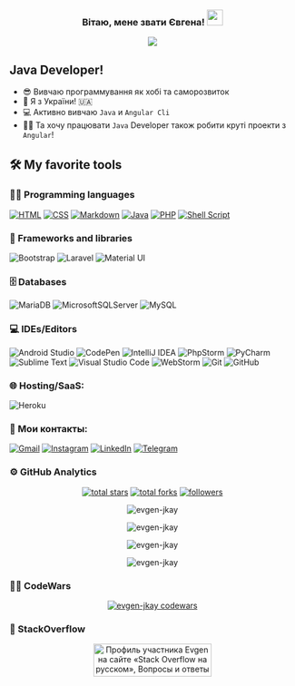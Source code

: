 <h3 align="center">
  Вітаю, мене звати Євгена!
  <img src="https://media.giphy.com/media/hvRJCLFzcasrR4ia7z/giphy.gif" width="28">
</h3>

<p align="center">
  <a href="https://github.com/DenverCoder1/readme-typing-svg">
  <img src="https://readme-typing-svg.herokuapp.com/?lines=Java%20developer;1%2B%20years%20of%20coding%20experience;Always%20learning%20new%20things&font=Fira%20Code&center=true&width=440&height=45&color=f75c7e&vCenter=true&size=22"></a>
</p>

## Java Developer!

- 😎 Вивчаю программування як хобі та саморозвиток
- 📍 Я з України! 🇺🇦
- 💻 Активно вивчаю `Java` и `Angular Cli`
- 👨‍💻 Та хочу працювати `Java` Developer також робити круті проекти з `Angular`!

## 🛠️ My favorite tools

### 👨‍💻 Programming languages

<p>
    <a href="https://github.com/search?q=user%3Aevgen-jkay+language%3Ahtml"><img alt="HTML" src="https://img.shields.io/badge/html5-%23E34F26.svg?style=for-the-badge&logo=html5&logoColor=white"></a>
    <a href="https://github.com/search?q=user%3Aevgen-jkay+language%3Acss"><img alt="CSS" src="https://img.shields.io/badge/css3-%231572B6.svg?style=for-the-badge&logo=css3&logoColor=white"></a>
    <a href="https://github.com/search?q=user%3Aevgen-jkay+language%3Amarkdown"><img alt="Markdown" src="https://img.shields.io/badge/markdown-%23000000.svg?style=for-the-badge&logo=markdown&logoColor=white"></a>
    <a href="https://github.com/search?q=user%3Aevgen-jkay+language%3Ajava"><img alt="Java" src="https://img.shields.io/badge/java-%23ED8B00.svg?style=for-the-badge&logo=java&logoColor=white"></a>
    <a href="https://github.com/search?q=user%3Aevgen-jkay+language%3Aphp"><img alt="PHP" src="https://img.shields.io/badge/php-%23777BB4.svg?style=for-the-badge&logo=php&logoColor=white"></a>
    <a href="https://github.com/search?q=user%3Aevgen-jkay+language%3Ashell"><img alt="Shell Script" src="https://img.shields.io/badge/shell_script-%23121011.svg?style=for-the-badge&logo=gnu-bash&logoColor=white"></a>
</p>

### 🧰 Frameworks and libraries

![Bootstrap](https://img.shields.io/badge/bootstrap-%23563D7C.svg?style=for-the-badge&logo=bootstrap&logoColor=white)
![Laravel](https://img.shields.io/badge/laravel-%23FF2D20.svg?style=for-the-badge&logo=laravel&logoColor=white)
![Material UI](https://img.shields.io/badge/materialui-%230081CB.svg?style=for-the-badge&logo=material-ui&logoColor=white)

### 🗄️ Databases 

![MariaDB](https://img.shields.io/badge/MariaDB-003545?style=for-the-badge&logo=mariadb&logoColor=white)
![MicrosoftSQLServer](https://img.shields.io/badge/Microsoft%20SQL%20Sever-CC2927?style=for-the-badge&logo=microsoft%20sql%20server&logoColor=white)
![MySQL](https://img.shields.io/badge/mysql-%2300f.svg?style=for-the-badge&logo=mysql&logoColor=white)

### 💻 IDEs/Editors

![Android Studio](https://img.shields.io/badge/Android%20Studio-3DDC84.svg?style=for-the-badge&logo=android-studio&logoColor=white)
![CodePen](https://img.shields.io/badge/CodePen-white?style=for-the-badge&logo=codepen&logoColor=black)
![IntelliJ IDEA](https://img.shields.io/badge/IntelliJIDEA-000000.svg?style=for-the-badge&logo=intellij-idea&logoColor=white)
![PhpStorm](https://img.shields.io/badge/phpstorm-143?style=for-the-badge&logo=phpstorm&logoColor=black&color=black&labelColor=darkorchid)
![PyCharm](https://img.shields.io/badge/pycharm-143?style=for-the-badge&logo=pycharm&logoColor=black&color=black&labelColor=green)
![Sublime Text](https://img.shields.io/badge/sublime_text-%23575757.svg?style=for-the-badge&logo=sublime-text&logoColor=important)
![Visual Studio Code](https://img.shields.io/badge/Visual%20Studio%20Code-0078d7.svg?style=for-the-badge&logo=visual-studio-code&logoColor=white)
![WebStorm](https://img.shields.io/badge/webstorm-143?style=for-the-badge&logo=webstorm&logoColor=white&color=black)
![Git](https://img.shields.io/badge/git-%23F05033.svg?style=for-the-badge&logo=git&logoColor=white)
![GitHub](https://img.shields.io/badge/github-%23121011.svg?style=for-the-badge&logo=github&logoColor=white)

### 🌐 Hosting/SaaS:

![Heroku](https://img.shields.io/badge/heroku-%23430098.svg?style=for-the-badge&logo=heroku&logoColor=white)

### 🤝 Мои контакты:
<p>
    <a href="mailto:evgenlandarenko@gmail.com"><img alt="Gmail" src="https://img.shields.io/badge/Gmail-D14836?style=for-the-badge&logo=gmail&logoColor=white"></a>
    <a href="https://instagram.com/jkay_lucique"><img alt="Instagram" src="https://img.shields.io/badge/jkay_lucique-%23E4405F.svg?style=for-the-badge&logo=Instagram&logoColor=white"></a>
    <a href="https://www.linkedin.com//in/jkay-evgen"><img alt="LinkedIn" src="https://img.shields.io/badge/linkedin-%230077B5.svg?style=for-the-badge&logo=linkedin&logoColor=white"></a>
    <a href="https://t.me/jkay_luc"><img alt="Telegram" src="https://img.shields.io/badge/Telegram-2CA5E0?style=for-the-badge&logo=telegram&logoColor=white"></a>
</p>

### ⚙️ GitHub Analytics

<div align="center">
  <a href="https://github.com/evgen-jkay?tab=repositories&sort=stargazers">
    <img alt="total stars" title="Total stars on GitHub" src="https://custom-icon-badges.herokuapp.com/badge/dynamic/json?logo=star&color=7c007c&labelColor=640464&label=Stars&style=for-the-badge&query=%24.stars&url=https://api.github-star-counter.workers.dev/user/evgen-jkay"/></a>
  <a href="https://github.com/evgen-jkay?tab=repositories&sort=stargazers">
    <img alt="total forks" title="Total forks on GitHub" src="https://custom-icon-badges.herokuapp.com/badge/dynamic/json?logo=fork&color=55960c&labelColor=488207&label=Forks&style=for-the-badge&query=%24.forks&url=https://api.github-star-counter.workers.dev/user/evgen-jkay"/></a>
  <a href="https://github.com/evgen-jkay">
    <img alt="followers" title="Follow me on Github" src="https://custom-icon-badges.herokuapp.com/github/followers/evgen-jkay?color=236ad3&labelColor=1155ba&style=for-the-badge&logo=person-add&label=Follow&logoColor=white"/></a>
</div>

<p align="center">
    <img align="center" src="https://github-profile-trophy.vercel.app/?username=evgen-jkay&row=2&column=3&theme=gruvbox" alt="evgen-jkay" />
</p>

<p align="center">
    <img align="center" src="https://github-readme-stats.vercel.app/api/top-langs?username=evgen-jkay&show_icons=true&locale=en&layout=compact&langs_count=10&bg_color=151515&title_color=FB8C00&text_color=fff&icon_color=fff" alt="evgen-jkay" />
</p>

<p align="center">
    <img align="center" src="https://github-readme-stats.vercel.app/api?username=evgen-jkay&show_icons=true&locale=en&bg_color=151515&title_color=FB8C00&text_color=fff&icon_color=fff" alt="evgen-jkay" />
</p>

<p align="center">
    <img align="center" src="https://github-readme-streak-stats.herokuapp.com/?user=evgen-jkay&theme=dark" alt="evgen-jkay" />
</p>

### 👨‍💻 CodeWars

<p align="center">
    <a href="https://www.codewars.com/users/evgen-jkay">
        <img align="center" src="https://www.codewars.com/users/evgen-jkay/badges/large" alt="evgen-jkay codewars" />
    </a>
</p>

### 📝 StackOverflow

<p align="center">
    <a href="https://ru.stackoverflow.com/users/468818/evgen"><img src="https://ru.stackoverflow.com/users/flair/468818.png?theme=dark" width="208" height="58" alt="Профиль участника Evgen на сайте &#171;Stack Overflow на русском&#187;, Вопросы и ответы для программистов" title="Профиль участника Evgen на сайте &#171;Stack Overflow на русском&#187;, Вопросы и ответы для программистов"></a>
</p>
